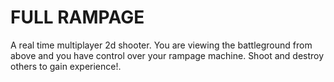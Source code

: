 # FULL RAMPAGE

A real time multiplayer 2d shooter. You are viewing the battleground from above and you have control over your rampage machine. Shoot and destroy others to gain experience!.
